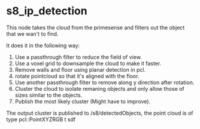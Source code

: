 s8_ip_detection
===============

This node takes the cloud from the primesense and filters out the object that we wan't to find.

It does it in the following way:

1. Use a passthrough filter to reduce the field of view.
2. Use a voxel grid to downsample the cloud to make it faster.
3. Remove walls and floor using planar detection in pcl.
4. rotate pointcloud so that it's aligned with the floor.
5. Use another passthrough filter to remove along y direction after rotation.
6. Cluster the cloud to isolate remaning objects and only allow those of sizes similar to  the objects.
7. Publish the most likely cluster (Might have to improve).

The output cluster is published to /s8/detectedObjects, the point cloud is of type
pcl::PointXYZRGB
t
sdf